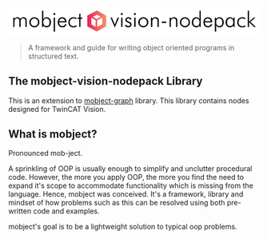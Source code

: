 <p align="center">
  <picture>
    <img class="top-logo" alt="mobject main logo" src='./images/logo-light.svg'>
  </picture>
</p>

> A framework and guide for writing object oriented programs in structured text.

## The mobject-vision-nodepack Library

This is an extension to [mobject-graph](https://graph.mobject.org) library. This library contains nodes designed for TwinCAT Vision.

## What is mobject?

Pronounced mob-ject.

A sprinkling of OOP is usually enough to simplify and unclutter procedural code. However, the more you apply OOP, the more you find the need to expand it's scope to accommodate functionality which is missing from the language. Hence, mobject was conceived. It's a framework, library and mindset of how problems such as this can be resolved using both pre-written code and examples.

mobject's goal is to be a lightweight solution to typical oop problems.
